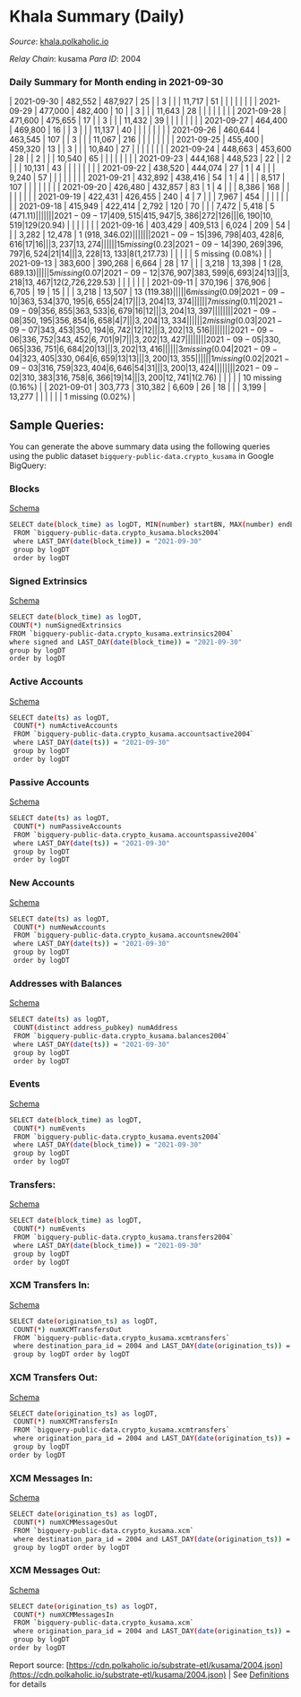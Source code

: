 # Khala Summary (Daily)

_Source_: [khala.polkaholic.io](https://khala.polkaholic.io)

*Relay Chain*: kusama
*Para ID*: 2004



### Daily Summary for Month ending in 2021-09-30


| 2021-09-30 | 482,552 | 487,927 | 25 |  | 3 |  |  | 11,717 | 51 |   |   |   |  |  |  |
| 2021-09-29 | 477,000 | 482,400 | 10 |  | 3 |  |  | 11,643 | 28 |   |   |   |  |  |  |
| 2021-09-28 | 471,600 | 475,655 | 17 |  | 3 |  |  | 11,432 | 39 |   |   |   |  |  |  |
| 2021-09-27 | 464,400 | 469,800 | 16 |  | 3 |  |  | 11,137 | 40 |   |   |   |  |  |  |
| 2021-09-26 | 460,644 | 463,545 | 107 |  | 3 |  |  | 11,067 | 216 |   |   |   |  |  |  |
| 2021-09-25 | 455,400 | 459,320 | 13 |  | 3 |  |  | 10,840 | 27 |   |   |   |  |  |  |
| 2021-09-24 | 448,663 | 453,600 | 28 |  | 2 |  |  | 10,540 | 65 |   |   |   |  |  |  |
| 2021-09-23 | 444,168 | 448,523 | 22 |  | 2 |  |  | 10,131 | 43 |   |   |   |  |  |  |
| 2021-09-22 | 438,520 | 444,074 | 27 | 1 | 4 |  |  | 9,240 | 57 |   |   |   |  |  |  |
| 2021-09-21 | 432,892 | 438,416 | 54 | 1 | 4 |  |  | 8,517 | 107 |   |   |   |  |  |  |
| 2021-09-20 | 426,480 | 432,857 | 83 | 1 | 4 |  |  | 8,386 | 168 |   |   |   |  |  |  |
| 2021-09-19 | 422,431 | 426,455 | 240 | 4 | 7 |  |  | 7,967 | 454 |   |   |   |  |  |  |
| 2021-09-18 | 415,949 | 422,414 | 2,792 | 120 | 70 |  |  | 7,472 | 5,418 | 5 ($471.11) |   |   |  |  |  |
| 2021-09-17 | 409,515 | 415,947 | 5,386 | 272 | 126 |  |  | 6,190 | 10,519 | 129 ($20.94) |   |   |  |  |  |
| 2021-09-16 | 403,429 | 409,513 | 6,024 | 209 | 54 |  |  | 3,282 | 12,478 | 1 ($918,346.02) |   |   |  |  |  |
| 2021-09-15 | 396,798 | 403,428 | 6,616 | 17 | 16 |  |  | 3,237 | 13,274 |   |   |   |  |  | 15 missing (0.23%) |
| 2021-09-14 | 390,269 | 396,797 | 6,524 | 21 | 14 |  |  | 3,228 | 13,133 | 8 ($1,217.73) |   |   |  |  | 5 missing (0.08%) |
| 2021-09-13 | 383,600 | 390,268 | 6,664 | 28 | 17 |  |  | 3,218 | 13,398 | 1 ($28,689.13) |   |   |  |  | 5 missing (0.07%) |
| 2021-09-12 | 376,907 | 383,599 | 6,693 | 24 | 13 |  |  | 3,218 | 13,467 | 12 ($2,726,229.53) |   |   |  |  |  |
| 2021-09-11 | 370,196 | 376,906 | 6,705 | 19 | 15 |  |  | 3,218 | 13,507 | 13 ($119.38) |   |   |  |  | 6 missing (0.09%) |
| 2021-09-10 | 363,534 | 370,195 | 6,655 | 24 | 17 |  |  | 3,204 | 13,374 |   |   |   |  |  | 7 missing (0.11%) |
| 2021-09-09 | 356,855 | 363,533 | 6,679 | 16 | 12 |  |  | 3,204 | 13,397 |   |   |   |  |  |  |
| 2021-09-08 | 350,195 | 356,854 | 6,658 | 4 | 7 |  |  | 3,204 | 13,334 |   |   |   |  |  | 2 missing (0.03%) |
| 2021-09-07 | 343,453 | 350,194 | 6,742 | 12 | 12 |  |  | 3,202 | 13,516 |   |   |   |  |  |  |
| 2021-09-06 | 336,752 | 343,452 | 6,701 | 9 | 7 |  |  | 3,202 | 13,427 |   |   |   |  |  |  |
| 2021-09-05 | 330,065 | 336,751 | 6,684 | 20 | 13 |  |  | 3,202 | 13,416 |   |   |   |  |  | 3 missing (0.04%) |
| 2021-09-04 | 323,405 | 330,064 | 6,659 | 13 | 13 |  |  | 3,200 | 13,355 |   |   |   |  |  | 1 missing (0.02%) |
| 2021-09-03 | 316,759 | 323,404 | 6,646 | 54 | 31 |  |  | 3,200 | 13,424 |   |   |   |  |  |  |
| 2021-09-02 | 310,383 | 316,758 | 6,366 | 19 | 14 |  |  | 3,200 | 12,741 | 1 ($2.76) |   |   |  |  | 10 missing (0.16%) |
| 2021-09-01 | 303,773 | 310,382 | 6,609 | 26 | 18 |  |  | 3,199 | 13,277 |   |   |   |  |  | 1 missing (0.02%) |

## Sample Queries:
You can generate the above summary data using the following queries using the public dataset `bigquery-public-data.crypto_kusama` in Google BigQuery:


### Blocks 

[Schema](https://github.com/colorfulnotion/substrate-etl/blob/main/schema/blocks.json)

```bash
SELECT date(block_time) as logDT, MIN(number) startBN, MAX(number) endBN, COUNT(*) numBlocks 
 FROM `bigquery-public-data.crypto_kusama.blocks2004`  
 where LAST_DAY(date(block_time)) = "2021-09-30" 
 group by logDT 
 order by logDT
```

### Signed Extrinsics 

[Schema](https://github.com/colorfulnotion/substrate-etl/blob/main/schema/extrinsics.json)

```bash
SELECT date(block_time) as logDT, 
COUNT(*) numSignedExtrinsics 
FROM `bigquery-public-data.crypto_kusama.extrinsics2004`  
where signed and LAST_DAY(date(block_time)) = "2021-09-30" 
group by logDT 
order by logDT
```

### Active Accounts 

[Schema](https://github.com/colorfulnotion/substrate-etl/blob/main/schema/accountsactive.json)

```bash
SELECT date(ts) as logDT, 
 COUNT(*) numActiveAccounts 
 FROM `bigquery-public-data.crypto_kusama.accountsactive2004` 
 where LAST_DAY(date(ts)) = "2021-09-30" 
 group by logDT 
 order by logDT
```

### Passive Accounts 

[Schema](https://github.com/colorfulnotion/substrate-etl/blob/main/schema/accountspassive.json)

```bash
SELECT date(ts) as logDT, 
 COUNT(*) numPassiveAccounts 
 FROM `bigquery-public-data.crypto_kusama.accountspassive2004` 
 where LAST_DAY(date(ts)) = "2021-09-30" 
 group by logDT 
 order by logDT
```

### New Accounts 

[Schema](https://github.com/colorfulnotion/substrate-etl/blob/main/schema/accountsnew.json)

```bash
SELECT date(ts) as logDT, 
 COUNT(*) numNewAccounts 
 FROM `bigquery-public-data.crypto_kusama.accountsnew2004` 
 where LAST_DAY(date(ts)) = "2021-09-30" 
 group by logDT
 order by logDT
```

### Addresses with Balances 

[Schema](https://github.com/colorfulnotion/substrate-etl/blob/main/schema/balances.json)

```bash
SELECT date(ts) as logDT,
 COUNT(distinct address_pubkey) numAddress 
 FROM `bigquery-public-data.crypto_kusama.balances2004` 
 where LAST_DAY(date(ts)) = "2021-09-30" 
 group by logDT 
 order by logDT
```

### Events 

[Schema](https://github.com/colorfulnotion/substrate-etl/blob/main/schema/events.json)

```bash
SELECT date(block_time) as logDT, 
 COUNT(*) numEvents 
 FROM `bigquery-public-data.crypto_kusama.events2004` 
 where LAST_DAY(date(block_time)) = "2021-09-30" 
 group by logDT 
 order by logDT
```

### Transfers:

[Schema](https://github.com/colorfulnotion/substrate-etl/blob/main/schema/transfers.json)

```bash
SELECT date(block_time) as logDT, 
 COUNT(*) numEvents 
 FROM `bigquery-public-data.crypto_kusama.transfers2004` 
 where LAST_DAY(date(block_time)) = "2021-09-30" 
 group by logDT 
 order by logDT
```

### XCM Transfers In: 

[Schema](https://github.com/colorfulnotion/substrate-etl/blob/main/schema/xcmtransfers.json)

```bash
SELECT date(origination_ts) as logDT, 
 COUNT(*) numXCMTransfersOut 
 FROM `bigquery-public-data.crypto_kusama.xcmtransfers` 
 where destination_para_id = 2004 and LAST_DAY(date(origination_ts)) = "2021-09-30" 
 group by logDT order by logDT
```

### XCM Transfers Out: 

[Schema](https://github.com/colorfulnotion/substrate-etl/blob/main/schema/xcmtransfers.json)

```bash
SELECT date(origination_ts) as logDT, 
 COUNT(*) numXCMTransfersIn 
 FROM `bigquery-public-data.crypto_kusama.xcmtransfers` 
 where origination_para_id = 2004 and LAST_DAY(date(origination_ts)) = "2021-09-30" 
 group by logDT 
order by logDT
```

### XCM Messages In: 

[Schema](https://github.com/colorfulnotion/substrate-etl/blob/main/schema/xcm.json)

```bash
SELECT date(origination_ts) as logDT, 
 COUNT(*) numXCMMessagesOut 
 FROM `bigquery-public-data.crypto_kusama.xcm` 
 where destination_para_id = 2004 and LAST_DAY(date(origination_ts)) = "2021-09-30" 
 group by logDT order by logDT
```

### XCM Messages Out: 

[Schema](https://github.com/colorfulnotion/substrate-etl/blob/main/schema/xcm.json)

```bash
SELECT date(origination_ts) as logDT, 
 COUNT(*) numXCMMessagesIn 
 FROM `bigquery-public-data.crypto_kusama.xcm` 
 where origination_para_id = 2004 and LAST_DAY(date(origination_ts)) = "2021-09-30" 
 group by logDT 
order by logDT
```


Report source: [https://cdn.polkaholic.io/substrate-etl/kusama/2004.json](https://cdn.polkaholic.io/substrate-etl/kusama/2004.json) | See [Definitions](/DEFINITIONS.md) for details
